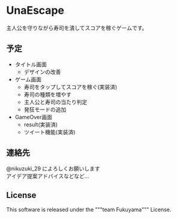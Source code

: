 # UnaEscape
  主人公を守りながら寿司を潰してスコアを稼ぐゲームです。
## 予定
* タイトル画面
  - デザインの改善
* ゲーム画面
  - 寿司をタップしてスコアを稼ぐ(実装済)
  - 寿司の種類を増やす
  - 主人公と寿司の当たり判定
  - 発狂モードの追加
* GameOver画面
  - result(実装済)
  - ツイート機能(実装済)

## 連絡先
@nikuzuki_29 によろしくお願いします  
アイデア提案アドバイスなどなど...

## License
This software is released under the """team Fukuyama""" License.
